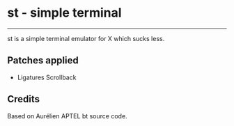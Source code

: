 # st - simple terminal
--------------------
st is a simple terminal emulator for X which sucks less.

## Patches applied
- Ligatures Scrollback

Credits
-------
Based on Aurélien APTEL <aurelien dot aptel at gmail dot com> bt source code.

